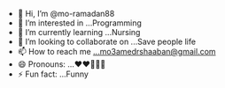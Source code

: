 - 👋 Hi, I’m @mo-ramadan88
- 👀 I’m interested in ...Programming
- 🌱 I’m currently learning ...Nursing
- 💞️ I’m looking to collaborate on ...Save people life
- 📫 How to reach me ...mo3amedrshaaban@gmail.com
- 😄 Pronouns: ...❤❤🥰🥰🥺
- ⚡ Fun fact: ...Funny

<!---
mo-ramadan88/mo-ramadan88 is a ✨ special ✨ repository because its `README.md` (this file) appears on your GitHub profile.
You can click the Preview link to take a look at your changes.
--->
